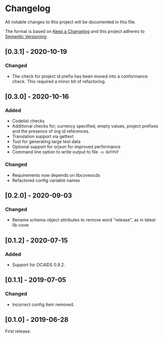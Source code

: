 # Changelog

All notable changes to this project will be documented in this file.

The format is based on [Keep a Changelog](http://keepachangelog.com/en/1.0.0/)
and this project adheres to [Semantic Versioning](http://semver.org/spec/v2.0.0.html).

## [0.3.1] - 2020-10-19

### Changed

 - The check for project id prefix has been moved into a conformance check. This required a minor bit of refactoring.

## [0.3.0] - 2020-10-16

### Added

 - Codelist checks
 - Additional checks for; currency specified, empty values, project prefixes and the presence of org id references.
 - Translation support via gettext
 - Tool for generating large test data
 - Optional support for orjson for improved performance
 - Command line option to write output to file `-o OUTPUT`

### Changed

- Requirements now depends on libcoveocds
- Refactored config variable names

## [0.2.0] - 2020-09-03

### Changed

- Rename schema object attributes to remove word "release", as in latest lib-cove

## [0.1.2] - 2020-07-15

### Added

* Support for OC4IDS 0.9.2.

## [0.1.1] - 2019-07-05

### Changed

* Incorrect config item removed.

## [0.1.0] - 2019-06-28

First release.
